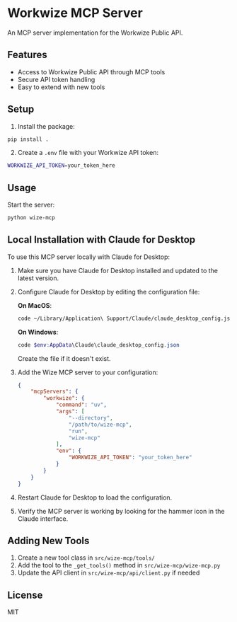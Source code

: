 # Workwize MCP Server

An MCP server implementation for the Workwize Public API.

## Features

- Access to Workwize Public API through MCP tools
- Secure API token handling
- Easy to extend with new tools

## Setup

1. Install the package:
```bash
pip install .
```

2. Create a `.env` file with your Workwize API token:
```bash
WORKWIZE_API_TOKEN=your_token_here
```

## Usage

Start the server:
```bash
python wize-mcp
```

## Local Installation with Claude for Desktop

To use this MCP server locally with Claude for Desktop:

1. Make sure you have Claude for Desktop installed and updated to the latest version.

2. Configure Claude for Desktop by editing the configuration file:

   **On MacOS**:
   ```bash
   code ~/Library/Application\ Support/Claude/claude_desktop_config.json
   ```

   **On Windows**:
   ```powershell
   code $env:AppData\Claude\claude_desktop_config.json
   ```

   Create the file if it doesn't exist.

3. Add the Wize MCP server to your configuration:

   ```json
   {
       "mcpServers": {
           "workwize": {
               "command": "uv",
               "args": [
                   "--directory",
                   "/path/to/wize-mcp",
                   "run",
                   "wize-mcp"
               ],
               "env": {
                   "WORKWIZE_API_TOKEN": "your_token_here"
               }
           }
       }
   }
   ```

4. Restart Claude for Desktop to load the configuration.

5. Verify the MCP server is working by looking for the hammer icon in the Claude interface.

## Adding New Tools

1. Create a new tool class in `src/wize-mcp/tools/`
2. Add the tool to the `_get_tools()` method in `src/wize-mcp/wize-mcp.py`
3. Update the API client in `src/wize-mcp/api/client.py` if needed

## License

MIT
